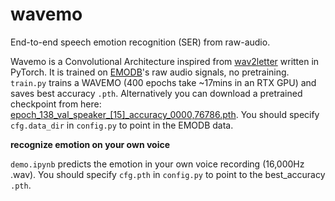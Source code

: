 # wavemo

End-to-end speech emotion recognition (SER) from raw-audio.


Wavemo is a Convolutional Architecture inspired from <a href="https://arxiv.org/abs/1609.03193">wav2letter</a> written in PyTorch. It is trained on <a href="http://emodb.bilderbar.info/download/">EMODB</a>'s raw audio signals, no pretraining. `train.py` trains a WAVEMO (400 epochs take ~17mins in an RTX GPU)
and saves best accuracy `.pth`. Alternatively you can download a pretrained checkpoint from here:
<a href="https://drive.google.com/file/d/11h4XOqM2pvaPj9MhVCwGJmXKqWZUswYE/view?usp=sharing">epoch_138_val_speaker_[15]_accuracy_0000,76786.pth</a>. You should specify `cfg.data_dir` in `config.py` to point in the EMODB data.


**recognize emotion on your own voice**

`demo.ipynb` predicts the emotion in your own voice recording (16,000Hz .wav).
You should specify `cfg.pth` in `config.py` to point to the best_accuracy `.pth`.
